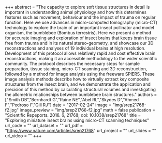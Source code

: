 +++
abstract = "The capacity to explore soft tissue structures in detail is important in understanding animal physiology and how this determines features such as movement, behaviour and the impact of trauma on regular function. Here we use advances in micro-computed tomography (micro-CT) technology to explore the brain of an important insect pollinator and model organism, the bumblebee (Bombus terrestris). Here we present a method for accurate imaging and exploration of insect brains that keeps brain tissue free from trauma and in its natural stereo-geometry, and showcase our 3D reconstructions and analyses of 19 individual brains at high resolution. Development of this protocol allows relatively rapid and cost effective brain reconstructions, making it an accessible methodology to the wider scientific community. The protocol describes the necessary steps for sample preparation, tissue staining, micro-CT scanning and 3D reconstruction, followed by a method for image analysis using the freeware SPIERS. These image analysis methods describe how to virtually extract key composite structures from the insect brain, and we demonstrate the application and precision of this method by calculating structural volumes and investigating the allometric relationships between bumblebee brain structures." 
authors = ["Smith DB","Bernhardt G","Raine NE","Abel RL","Skydes D","Ahmed F","Pedroso I","Gill RJ"] 
date = "2017-02-24"
image = "img/srep21768-f2.jpg"
image_preview = "img/srep21768-f2.jpg"
math = false
publication = "Scientific Repeports. 2016. 6, 21768; doi: 10.1038/srep21768"
title = "Exploring miniature insect brains using micro-CT scanning techniques" 
url_code = ""
url_dataset = ""
url_pdf = "https://www.nature.com/articles/srep21768"
url_project = ""
url_slides = ""
url_video = ""
+++

